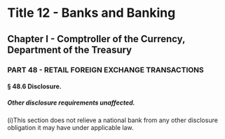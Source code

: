 
# Title 12 - Banks and Banking
## Chapter I - Comptroller of the Currency, Department of the Treasury
### PART 48 - RETAIL FOREIGN EXCHANGE TRANSACTIONS
#### § 48.6 Disclosure.
##### Other disclosure requirements unaffected.

(i)This section does not relieve a national bank from any other disclosure obligation it may have under applicable law.
